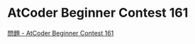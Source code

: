 AtCoder Beginner Contest 161
===

[問題 - AtCoder Beginner Contest 161](https://atcoder.jp/contests/abc161/tasks)
